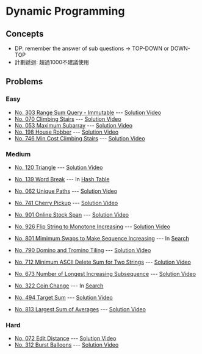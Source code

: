# Dynamic Programming

## Concepts
* DP: remember the answer of sub questions -> TOP-DOWN or DOWN-TOP
* 計劃遞迴: 超過1000不建議使用

## Problems

### Easy

* [No. 303 Range Sum Query - Immutable](./303_RangeSumQuery.py) --- [Solution Video](https://www.youtube.com/watch?v=pt-xIS6huIg&list=PLLuMmzMTgVK7vEbeHBDD42pqqG36jhuOr&index=78)
* [No. 070 Climbing Stairs](./070_ClimbingStairs.py) --- [Solution Video](https://www.youtube.com/watch?v=pt-xIS6huIg&list=PLLuMmzMTgVK7vEbeHBDD42pqqG36jhuOr&index=76)
* [No. 053 Maximum Subarray](./053_MaximumSubarray.py) --- [Solution Video](https://www.youtube.com/watch?v=pt-xIS6huIg&list=PLLuMmzMTgVK7vEbeHBDD42pqqG36jhuOr&index=74)
* [No. 198 House Robber](./198_HouseRobber.py) --- [Solution Video](https://www.youtube.com/watch?v=H75Qp7ExCwo&list=PLLuMmzMTgVK7vEbeHBDD42pqqG36jhuOr&index=52)
* [No. 746 Min Cost Climbing Stairs](./746_MinCostClimbingStairs.py) --- [Solution Video](https://www.youtube.com/watch?v=H75Qp7ExCwo&list=PLLuMmzMTgVK7vEbeHBDD42pqqG36jhuOr&index=49)

### Medium

* [No. 120 Triangle](./120_Triangle.py) --- [Solution Video](https://www.youtube.com/watch?v=pt-xIS6huIg&list=PLLuMmzMTgVK7vEbeHBDD42pqqG36jhuOr&index=75)
* [No. 139 Word Break](../HashTable/139_WordBreak.py) --- In [Hash Table](../HashTable)
* [No. 062 Unique Paths](./062_UniquePaths.py) --- [Solution Video](https://www.youtube.com/watch?v=fmpP5Ll0Azc&list=PLLuMmzMTgVK7vEbeHBDD42pqqG36jhuOr&index=69)
* [No. 741 Cherry Pickup](./741_CherryPickup.py) --- [Solution Video](https://www.youtube.com/watch?v=fmpP5Ll0Azc&list=PLLuMmzMTgVK7vEbeHBDD42pqqG36jhuOr&index=52)

* [No. 901 Online Stock Span](./901_OnlineStockSpan.py) --- [Solution Video](https://www.youtube.com/watch?v=RGRC46zHB98&list=PLLuMmzMTgVK7vEbeHBDD42pqqG36jhuOr&index=19)
* [No. 926 Flip String to Monotone Increasing](./926_FlipString2MonotoneIncreasing.py) --- [Solution Video](https://www.youtube.com/watch?v=D8xa8ZMV7AI&list=PLLuMmzMTgVK7vEbeHBDD42pqqG36jhuOr&index=18)
* [No. 801 Mimimum Swaps to Make Sequence Increasing](../Search/801_MinimumSwapsToSeq.py) --- In [Search](../Search)
* [No. 790 Domino and Tromino Tiling](./790_DominoTrominoTiling.py) --- [Solution Video](https://www.youtube.com/watch?v=S-fUTfqrdq8&list=PLLuMmzMTgVK7vEbeHBDD42pqqG36jhuOr&index=41)
* [No. 712 Minimum ASCII Delete Sum for Two Strings](./712_MinASCIIDeleteSumFor2String.py) --- [Solution Video](https://www.youtube.com/watch?v=H75Qp7ExCwo&list=PLLuMmzMTgVK7vEbeHBDD42pqqG36jhuOr&index=27)
* [No. 673 Number of Longest Increasing Subsequence](./673_NumLongestIncreasingSubsequence.py) --- [Solution Video](https://www.youtube.com/watch?v=fmpP5Ll0Azc&list=PLLuMmzMTgVK7vEbeHBDD42pqqG36jhuOr&index=67)
* [No. 322 Coin Change](../Search/322_CoinChange.py) --- In [Search](../Search)
* [No. 494 Target Sum](./494_TargetSum.py) --- [Solution Video](https://www.youtube.com/watch?v=fmpP5Ll0Azc&list=PLLuMmzMTgVK7vEbeHBDD42pqqG36jhuOr&index=44)
* [No. 813 Largest Sum of Averages](./813_LargestSumOfAvgs.py) --- [Solution Video](https://www.youtube.com/watch?v=fmpP5Ll0Azc&list=PLLuMmzMTgVK7vEbeHBDD42pqqG36jhuOr&index=39)

### Hard

* [No. 072 Edit Distance](./072_EditDistance.py) --- [Solution Video](https://www.youtube.com/watch?v=H75Qp7ExCwo&list=PLLuMmzMTgVK7vEbeHBDD42pqqG36jhuOr&index=61)
* [No. 312 Burst Balloons](./312_BurstBalloons.py) --- [Solution Video](https://www.youtube.com/watch?v=fmpP5Ll0Azc&list=PLLuMmzMTgVK7vEbeHBDD42pqqG36jhuOr&index=78)